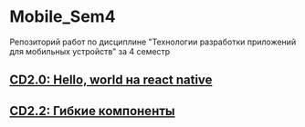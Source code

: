 # Mobile_Sem4
Репозиторий работ по дисциплине "Технологии разработки приложений для мобильных устройств" за 4 семестр
## [CD2.0: Hello, world на react native](https://github.com/Kompanion8/Android_Sem4/tree/main/Sukholozov_1)
## [CD2.2: Гибкие компоненты](https://github.com/Kompanion8/Android_Sem4/tree/main/Sukholozov_3)
